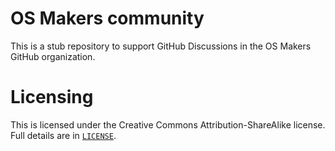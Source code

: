 # OS Makers community

This is a stub repository to support GitHub Discussions in the OS Makers
GitHub organization.

# Licensing

This is licensed under the Creative Commons Attribution-ShareAlike license.
Full details are in [`LICENSE`](./LICENSE).
